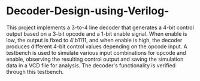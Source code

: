 # Decoder-Design-using-Verilog-
This project implements a 3-to-4 line decoder that generates a 4-bit control output based on a 3-bit opcode and a 1-bit enable signal. When enable is low, the output is fixed to 4'b1111, and when enable is high, the decoder produces different 4-bit control values depending on the opcode input. A testbench is used to simulate various input combinations for opcode and enable, observing the resulting control output and saving the simulation data in a VCD file for analysis. The decoder's functionality is verified through this testbench.
